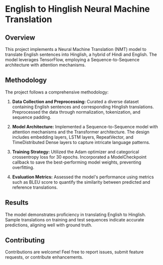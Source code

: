 # English to Hinglish Neural Machine Translation


## Overview

This project implements a Neural Machine Translation (NMT) model to translate English sentences into Hinglish, a hybrid of Hindi and English. The model leverages TensorFlow, employing a Sequence-to-Sequence architecture with attention mechanisms.

## Methodology

The project follows a comprehensive methodology:

1. **Data Collection and Preprocessing:** Curated a diverse dataset containing English sentences and corresponding Hinglish translations. Preprocessed the data through normalization, tokenization, and sequence padding.

2. **Model Architecture:** Implemented a Sequence-to-Sequence model with attention mechanisms and the Transformer architecture. The design includes embedding layers, LSTM layers, RepeatVector, and TimeDistributed Dense layers to capture intricate language patterns.

3. **Training Strategy:** Utilized the Adam optimizer and categorical crossentropy loss for 30 epochs. Incorporated a ModelCheckpoint callback to save the best-performing model weights, preventing overfitting.

4. **Evaluation Metrics:** Assessed the model's performance using metrics such as BLEU score to quantify the similarity between predicted and reference translations.



## Results

The model demonstrates proficiency in translating English to Hinglish. Sample translations on training and test sequences indicate accurate predictions, aligning well with ground truth.

## Contributing

Contributions are welcome! Feel free to report issues, submit feature requests, or contribute enhancements.


